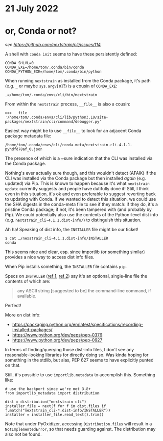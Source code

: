 # 21 July 2022
# or, Conda or not?

_see <https://github.com/nextstrain/cli/issues/114>_

A shell with `conda init` seems to have these persistently defined:

    CONDA_SHLVL=0
    CONDA_EXE=/home/tom/.conda/bin/conda
    CONDA_PYTHON_EXE=/home/tom/.conda/bin/python

When running `nextstrain` as installed from the Conda package, it's path (e.g.
`_` or maybe `sys.argv[0]`?) is a cousin of `CONDA_EXE`:

    _=/home/tom/.conda/envs/cli/bin/nextstrain

From within the `nextstrain` process, `__file__` is also a cousin:

    >>> __file__
    '/home/tom/.conda/envs/cli/lib/python3.10/site-packages/nextstrain/cli/command/debugger.py'

Easiest way might be to use `__file__` to look for an adjacent Conda package
metadata file:

    /home/tom/.conda/envs/cli/conda-meta/nextstrain-cli-4.1.1-pyhdfd78af_0.json

The presence of which is a ~sure indication that the CLI was installed via the
Conda package.

Nothing's ever actually sure though, and this wouldn't detect (AFAIK) if the
CLI was installed via the Conda package but then installed _again_ (e.g.
updated) via Pip.  This is known to happen because it's what `nextstrain
update` currently suggests and people have dutifully done it!  Still, I think
even in this situation, it's ok and even preferable to suggest reverting back
to updating with Conda.  If we wanted to detect this situation, we could use
the SHA digests in the conda-meta file to see if they match: if they do, it's a
pristine Conda package; if not, it's been tampered with (and probably by Pip).
We could potentially also use the contents of the Python-level dist info
(e.g. `nextstrain_cli-4.1.1.dist-info/`) to distinguish this situation.

Ah ha!  Speaking of dist info, the `INSTALLER` file might be our ticket!

    $ cat …/nexstrain_cli-4.1.1.dist-info/INSTALLER
    conda

This seems nice and clear, esp. since importlib (or something similar) provides
a nice way to access dist info files.

When Pip installs something, the `INSTALLER` file contains `pip`.

Specs on `INSTALLER` ([ref 1](https://peps.python.org/pep-0376/#installer),
[ref 2](https://peps.python.org/pep-0627/#optional-installer-file)) say it's an
optional, single-line file the contents of which are:

> any ASCII string [suggested to be] the command-line command, if available.

Perfect!

More on dist info:

- https://packaging.python.org/en/latest/specifications/recording-installed-packages/
- https://www.python.org/dev/peps/pep-0376
- https://www.python.org/dev/peps/pep-0627

In terms of finding/querying those dist-info files, I don't see any
reasonable-looking libraries for directly doing so.  Was kinda hoping for
something in the stdlib, but alas, PEP 627 seems to have explicitly punted on
that.

Still, it's possible to use `importlib.metadata` to accomplish this.  Something
like:

    # use the backport since we're not 3.8+
    from importlib_metadata import distribution

    dist = distribution("nextstrain-cli")
    installer_file = next(f for f in dist.files if f.match("nextstrain_cli-*.dist-info/INSTALLER"))
    installer = installer_file.read_text().trim()

Note that under PyOxidizer, accessing `Distribution.files` will result in a
`NotImplementedError`, so that needs guarding against.  The distribution may
also not be found.
